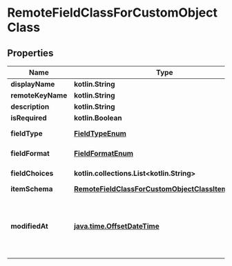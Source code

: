 
# RemoteFieldClassForCustomObjectClass

## Properties
Name | Type | Description | Notes
------------ | ------------- | ------------- | -------------
**displayName** | **kotlin.String** |  |  [optional]
**remoteKeyName** | **kotlin.String** |  |  [optional]
**description** | **kotlin.String** |  |  [optional]
**isRequired** | **kotlin.Boolean** |  |  [optional]
**fieldType** | [**FieldTypeEnum**](FieldTypeEnum.md) |  |  [optional] [readonly]
**fieldFormat** | [**FieldFormatEnum**](FieldFormatEnum.md) |  |  [optional] [readonly]
**fieldChoices** | **kotlin.collections.List&lt;kotlin.String&gt;** |  |  [optional] [readonly]
**itemSchema** | [**RemoteFieldClassForCustomObjectClassItemSchema**](RemoteFieldClassForCustomObjectClassItemSchema.md) |  |  [optional]
**modifiedAt** | [**java.time.OffsetDateTime**](java.time.OffsetDateTime.md) | This is the datetime that this object was last updated by Merge |  [optional] [readonly]



